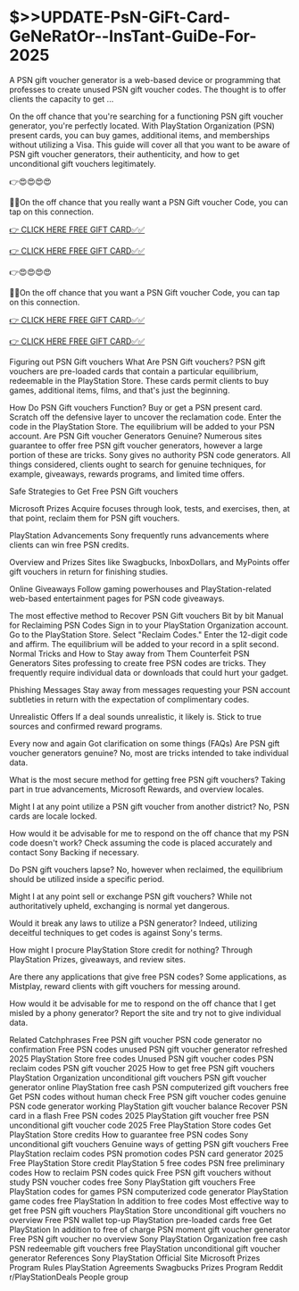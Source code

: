 # $>>UPDATE-PsN-GiFt-Card-GeNeRatOr--InsTant-GuiDe-For-2025
A PSN gift voucher generator is a web-based device or programming that professes to create unused PSN gift voucher codes. The thought is to offer clients the capacity to get ...

On the off chance that you're searching for a functioning PSN gift voucher generator, you're perfectly located. With PlayStation Organization (PSN) present cards, you can buy games, additional items, and memberships without utilizing a Visa. This guide will cover all that you want to be aware of PSN gift voucher generators, their authenticity, and how to get unconditional gift vouchers legitimately.

👉😍😍😍😍

🔴🔴On the off chance that you really want a PSN Gift voucher Code, you can tap on this connection.

[👉 CLICK HERE FREE GIFT CARD✅✅](2025.topgiftcardusa.com/gift)

[👉 CLICK HERE FREE GIFT CARD✅✅](2025.topgiftcardusa.com/gift)

👉😍😍😍😍

🔴🔴On the off chance that you want a PSN Gift voucher Code, you can tap on this connection.

[👉 CLICK HERE FREE GIFT CARD✅✅](2025.topgiftcardusa.com/gift)

[👉 CLICK HERE FREE GIFT CARD✅✅](2025.topgiftcardusa.com/gift)

Figuring out PSN Gift vouchers What Are PSN Gift vouchers? PSN gift vouchers are pre-loaded cards that contain a particular equilibrium, redeemable in the PlayStation Store. These cards permit clients to buy games, additional items, films, and that's just the beginning.

How Do PSN Gift vouchers Function? Buy or get a PSN present card. Scratch off the defensive layer to uncover the reclamation code. Enter the code in the PlayStation Store. The equilibrium will be added to your PSN account. Are PSN Gift voucher Generators Genuine? Numerous sites guarantee to offer free PSN gift voucher generators, however a large portion of these are tricks. Sony gives no authority PSN code generators. All things considered, clients ought to search for genuine techniques, for example, giveaways, rewards programs, and limited time offers.

Safe Strategies to Get Free PSN Gift vouchers

Microsoft Prizes Acquire focuses through look, tests, and exercises, then, at that point, reclaim them for PSN gift vouchers.

PlayStation Advancements Sony frequently runs advancements where clients can win free PSN credits.

Overview and Prizes Sites like Swagbucks, InboxDollars, and MyPoints offer gift vouchers in return for finishing studies.

Online Giveaways Follow gaming powerhouses and PlayStation-related web-based entertainment pages for PSN code giveaways.

The most effective method to Recover PSN Gift vouchers Bit by bit Manual for Reclaiming PSN Codes Sign in to your PlayStation Organization account. Go to the PlayStation Store. Select "Reclaim Codes." Enter the 12-digit code and affirm. The equilibrium will be added to your record in a split second. Normal Tricks and How to Stay away from Them Counterfeit PSN Generators Sites professing to create free PSN codes are tricks. They frequently require individual data or downloads that could hurt your gadget.

Phishing Messages Stay away from messages requesting your PSN account subtleties in return with the expectation of complimentary codes.

Unrealistic Offers If a deal sounds unrealistic, it likely is. Stick to true sources and confirmed reward programs.

Every now and again Got clarification on some things (FAQs) Are PSN gift voucher generators genuine? No, most are tricks intended to take individual data.

What is the most secure method for getting free PSN gift vouchers? Taking part in true advancements, Microsoft Rewards, and overview locales.

Might I at any point utilize a PSN gift voucher from another district? No, PSN cards are locale locked.

How would it be advisable for me to respond on the off chance that my PSN code doesn't work? Check assuming the code is placed accurately and contact Sony Backing if necessary.

Do PSN gift vouchers lapse? No, however when reclaimed, the equilibrium should be utilized inside a specific period.

Might I at any point sell or exchange PSN gift vouchers? While not authoritatively upheld, exchanging is normal yet dangerous.

Would it break any laws to utilize a PSN generator? Indeed, utilizing deceitful techniques to get codes is against Sony's terms.

How might I procure PlayStation Store credit for nothing? Through PlayStation Prizes, giveaways, and review sites.

Are there any applications that give free PSN codes? Some applications, as Mistplay, reward clients with gift vouchers for messing around.

How would it be advisable for me to respond on the off chance that I get misled by a phony generator? Report the site and try not to give individual data.

Related Catchphrases Free PSN gift voucher PSN code generator no confirmation Free PSN codes unused PSN gift voucher generator refreshed 2025 PlayStation Store free codes Unused PSN gift voucher codes PSN reclaim codes PSN gift voucher 2025 How to get free PSN gift vouchers PlayStation Organization unconditional gift vouchers PSN gift voucher generator online PlayStation free cash PSN computerized gift vouchers free Get PSN codes without human check Free PSN gift voucher codes genuine PSN code generator working PlayStation gift voucher balance Recover PSN card in a flash Free PSN codes 2025 PlayStation gift voucher free PSN unconditional gift voucher code 2025 Free PlayStation Store codes Get PlayStation Store credits How to guarantee free PSN codes Sony unconditional gift vouchers Genuine ways of getting PSN gift vouchers Free PlayStation reclaim codes PSN promotion codes PSN card generator 2025 Free PlayStation Store credit PlayStation 5 free codes PSN free preliminary codes How to reclaim PSN codes quick Free PSN gift vouchers without study PSN voucher codes free Sony PlayStation gift vouchers Free PlayStation codes for games PSN computerized code generator PlayStation game codes free PlayStation In addition to free codes Most effective way to get free PSN gift vouchers PlayStation Store unconditional gift vouchers no overview Free PSN wallet top-up PlayStation pre-loaded cards free Get PlayStation In addition to free of charge PSN moment gift voucher generator Free PSN gift voucher no overview Sony PlayStation Organization free cash PSN redeemable gift vouchers free PlayStation unconditional gift voucher generator References Sony PlayStation Official Site Microsoft Prizes Program Rules PlayStation Agreements Swagbucks Prizes Program Reddit r/PlayStationDeals People group
